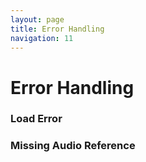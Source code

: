 ```yaml
---
layout: page
title: Error Handling
navigation: 11
---
```


# Error Handling

### Load Error
<p id="load-error"></p>

### Missing Audio Reference
<p id="reference-error"></p>
<script src="{{ 'embed.js' | relative_url }}"></script>
<script>
    var config = {
        title: 'FS171 Invasion!',
        subtitle: 'LAN Planung - Kalender - Bingo - Wikipedia - Akkukalibration - Alte iPads und iPods - Find My Friends - iPhone Music Player - Apple Watch - Kommandozeile - Star Wars - Dante - Internet of Things Security - VPN',
        summary: 'Wir haben eine wie wir finden abwechslungsreiche Sendung produziert, die wir Euch wie immer mit Freude bereitstellen. Während die Live-Hörer Freak-Show-Bingo spielen, greifen wir das Wikipedia-Thema der letzten Sendung auf und liefern auch noch weitere Aspekte des optimalen Star-Wars-Medienkonsums frei Haus. Dazu viel Nerderei rund um die Kommandozeile, eine Einschätzung der Perspektive der Apple Watch, ein Rant über die mangelhafte Security  im Internet of Things (and Buildings) und allerlei anderer Kram.  Roddi setzt dieses Mal aus, sonst Vollbesetzung.',
        publicationDate: '2016-02-11T03:13:55+00:00',
        poster: 'https://freakshow.fm/wp-content/cache/podlove/04/662a9d4edcf77ea2abe3c74681f509/freak-show_200x200.jpg',
        show: {
            title: 'Freak Show',
            subtitle: 'Menschen! Technik! Sensationen!',
            summary: 'Die muntere Talk Show um Leben mit Technik, das Netz und Technikkultur. Bisweilen Apple-lastig aber selten einseitig. Wir leben und lieben Technologie und reden darüber. Mit Tim, hukl, roddi, Clemens und Denis. Freak Show hieß irgendwann mal mobileMacs.',
            poster: 'https://freakshow.fm/wp-content/cache/podlove/04/662a9d4edcf77ea2abe3c74681f509/freak-show_200x200.jpg',
            url: 'https://freakshow.fm'
        },
        theme: {
            main: '#2B8AC6'
        },
        duration: '04:15:32',
        chapters: [
            { start:"00:00:00", title: 'Intro'},
            { start:"00:01:39", title: 'Begrüßung'},
            { start:"00:04:58", title: 'IETF Meeting Netzwerk'},
            { start:"00:18:37", title: 'Kalender'},
            { start:"00:33:40", title: 'Freak Show Bingo'},
            { start:"00:35:37", title: 'Wikipedia'},
            { start:"01:17:26", title: 'iPhone Akkukalibration'},
            { start:"01:24:55", title: 'Alte iPads und iPod touches'},
            { start:"01:31:02", title: 'Find My Friends'},
            { start:"01:41:46", title: 'iPhone Music Player'},
            { start:"01:56:13", title: 'Apple Watch'},
            { start:"02:11:51", title: 'Kommandozeile: System Appreciation'},
            { start:"02:23:10", title: 'Sound und Design für Games'},
            { start:"02:24:59", title: 'Kommandozeile: Remote Deployment'},
            { start:"02:32:37", title: 'Kommandozeile: Man Pages'},
            { start:"02:44:31", title: 'Kommandozeile: screen vs. tmux'},
            { start:"02:58:02", title: 'Star Wars: Machete Order & Phantom Edit'},
            { start:"03:20:05", title: 'Kopfhörer-Ersatzteile'},
            { start:"03:23:39", title: 'Dante'},
            { start:"03:38:03", title: 'Dante Via'},
            { start:"03:45:33", title: 'Internet of Things Security'},
            { start:"03:56:11", title: 'That One Privacy Guy\'s VPN Comparison Chart'},
            { start:"04:10:00", title: 'Ausklang'}
        ],
        audio: [],
        reference: {
            config: '//podlove-player.surge.sh/fixtures/example.json',
            share: '//podlove-player.surge.sh/share'
        },
        contributors: [{
          name: 'Tim Pritlove',
          avatar: 'https:\/\/freakshow.fm\/wp-content\/cache\/podlove\/47\/08928e3c26dcb1141d67ad75869619\/tim-pritlove_150x150.jpg',
          role: { id: '9', slug: 'team', title: 'Team' },
          group: { id: '1', slug: 'onair', title: 'On Air' },
          comment: null
        }, {
          name: 'Clemens Schrimpe',
          avatar: 'https:\/\/freakshow.fm\/wp-content\/cache\/podlove\/0f\/9c18f5e825496b9060337f92814142\/clemens-schrimpe_150x150.jpg',
          role: { id: '9', slug: 'team', title: 'Team' },
          group: { id: '1', slug: 'onair', title: 'On Air' },
          comment: null
        }, {
          name: 'hukl',
          avatar: 'https:\/\/freakshow.fm\/wp-content\/cache\/podlove\/8e\/f30cbe274c3f5e43dc4a7219676f50\/hukl_150x150.jpg',
          role: { id: '9', slug: 'team', title: 'Team' },
          group: { id: '1', slug: 'onair', title: 'On Air' },
          comment: null
        }, {
          name: 'Denis Ahrens',
          avatar: 'https:\/\/freakshow.fm\/wp-content\/cache\/podlove\/b2\/425e5c8f180ddf548c95be1c2d7bcf\/denis-ahrens_150x150.jpg',
          role: { id: '9', slug: 'team', title: 'Team' },
          group: { id: '1', slug: 'onair', title: 'On Air' },
          comment: null
        }, {
          name: 'David Scribane',
          avatar: 'https:\/\/freakshow.fm\/wp-content\/cache\/podlove\/b3\/c8cc8a1989aa0fc4488d473517b1ee\/david-scribane_150x150.jpg',
          role: { id: '7', slug: 'composition', title: 'Komposition' },
          group: { id: '3', slug: 'support', title: 'Support' },
          comment: null
        }, {
          name: 'Xenim Streaming Network',
          avatar: 'https:\/\/freakshow.fm\/podlove\/image\/687474703a2f2f6d6574612e6d6574616562656e652e6d652f6d656469612f6d6574616562656e652f636f6e7472696275746f72732f78656e696d2d73747265616d696e672d6e6574776f726b2e706e67\/150\/150\/0\/xenim-streaming-network',
          role: { id: '10', slug: 'streaming', title: 'Streaming' },
          group: { id: '3', slug: 'support', title: 'Support' },
          comment: null
        }]
    };

    podlovePlayer('#load-error', Object.assign({}, config, {
        audio: [{url: 'http://invalid.url'}]
    }))

    podlovePlayer('#reference-error', Object.assign({}, config))
</script>
